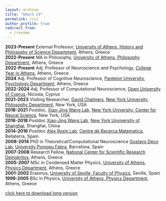 ```yaml
---
layout: archive
title: "Short CV"
permalink: /cv/
author_profile: true
redirect_from:
  - /resume
---
```


**2023-Present** External Professor, [University of Athens, History and Philosophy of Science Department]( ), Athens, Greece  
**2022-Present** MA in Philosophy, [University of Athens, Philosophy Department]( ), Athens, Greece  
**2022-Present** Adj. Professor of Neuroscience and Psychology, [College Year in Athens]( ), Athens, Greece  
**2024** Adj. Professor of Cognitive Neuroscience, [Panteion University, Psychology Department]( ), Athens, Greece  
**2022-2024** Adj. Professor of Computational Neuroscience, [Open University of Cyprus]( ), Nicosia, Cyprus  
**2021-2023** Visiting Researcher, [David Chalmers]( ), [New York University, Philosophy Department]( ), New York, USA  
**2018-2021** Postdoc, [Xiao-Jing Wang Lab]( ), [New York University, Center for Neural Science]( ), New York, USA  
**2016-2018** Postdoc [Xiao-Jing Wang Lab]( ), [New York Unviversity of Shanghai]( ), Shanghai, China  
**2014-2016** Postdoc [Alex Roxin Lab]( ), [Centre de Recerca Matematica]( ), Bellaterra, Spain  
**2008-2014** PhD in Theoretical/Computational Neuroscience [Gustavo Deco Lab]( ), [University Pompeu Fabra]( ), Barcelona, Spain  
**2007-2008** Research Fellow, [National Center for Scientific Research Demokritos]( ), Athens, Greece  
**2005-2007** MSc in Condensed Matter Physics, [University of Athens, Physics Department]( ), Athens, Greece  
**2001-2002** Erasmus, [University of Seville, Faculty of Physics]( ), Seville, Spain  
**1999-2005** BSc in Physics, [University of Athens, Physics Department]( ), Athens, Greece  

[click here to download long version](https://www.dropbox.com/scl/fi/cd69hkfiir9quqotaxauh/Theodoni-CV-2024-November.pdf?rlkey=j9rhj4e99l7lp98thwdqne1j2&st=yv45t8dq&dl=0)
